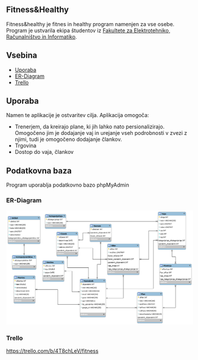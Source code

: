 ## Fitness&Healthy



Fitness&healthy je fitnes in healthy program namenjen za vse osebe. Program je ustvarila ekipa študentov iz [Fakultete za Elektrotehniko, Računalništvo in Informatiko](https://feri.um.si).

## Vsebina

* [Uporaba](#uporaba)
* [ER-Diagram](#ER-Diagram)
* [Trello](#Trello)


## Uporaba
Namen te aplikacije je ostvaritev cilja.
Aplikacija omogoča:
* Trenerjem, da kreirajo plane, ki jih lahko nato persionalizirajo. Omogočeno jim je dodajanje vaj in urejanje vseh podrobnosti v zvezi z njimi, tudi je omogočeno dodajanje člankov.
* Trgovina
* Dostop do vaja, člankov

## Podatkovna baza
Program uporablja podatkovno bazo phpMyAdmin

### ER-Diagram
![er_model](https://github.com/KitekMaja/PRK_2_Fitness/blob/master/Prak2BazaER.png)

### Trello
https://trello.com/b/4T8chLeV/fitness


